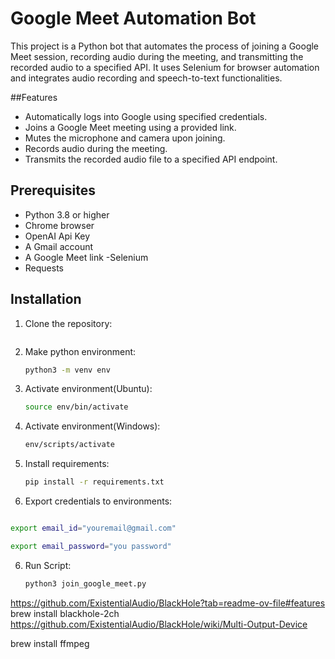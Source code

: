 # Google Meet Automation Bot
This project is a Python bot that  automates the process of joining a Google Meet session, recording audio during the meeting, and transmitting the recorded audio to a specified API. It uses Selenium for browser automation and integrates audio recording and speech-to-text functionalities.



##Features
- Automatically logs into Google using specified credentials.
- Joins a Google Meet meeting using a provided link.
- Mutes the microphone and camera upon joining.
- Records audio during the meeting.
- Transmits the recorded audio file to a specified API endpoint.
## Prerequisites

- Python 3.8 or higher
- Chrome browser
- OpenAI Api Key
- A Gmail account
- A Google Meet link
-Selenium
- Requests

## Installation

1. Clone the repository:

   ```bash
   

2. Make python environment:

   ```bash
   python3 -m venv env

3. Activate environment(Ubuntu):

   ```bash
   source env/bin/activate

3. Activate environment(Windows):

   ```bash
   env/scripts/activate

4. Install requirements:

   ```bash
   pip install -r requirements.txt

5.  Export credentials to environments:

   ```bash
   
   export email_id="youremail@gmail.com"
   
   export email_password="you password"
   ```


6. Run Script:

   ```bash
   python3 join_google_meet.py


https://github.com/ExistentialAudio/BlackHole?tab=readme-ov-file#features
brew install blackhole-2ch
https://github.com/ExistentialAudio/BlackHole/wiki/Multi-Output-Device

brew install ffmpeg

   